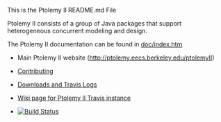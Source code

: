 This is the Ptolemy II README.md File

Ptolemy II consists of a group of Java packages that support
heterogeneous concurrent modeling and design.   

The Ptolemy II documentation can be found in [doc/index.htm](doc/index.htm) 

* Main Ptolemy II website (http://ptolemy.eecs.berkeley.edu/ptolemyII)
* [Contributing](CONTRIBUTING.md)
* [Downloads and Travis Logs](https://icyphy.github.io/ptII/)
* [Wiki page for Ptolemy II Travis instance](https://wiki.eecs.berkeley.edu/ptexternal/Main/Travis)

* [![Build Status](https://travis-ci.org/icyphy/ptII.svg?branch=master)](https://travis-ci.org/icyphy/ptII)

